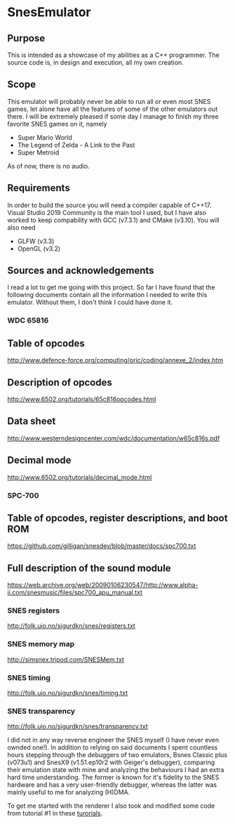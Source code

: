 # SnesEmulator
## Purpose
This is intended as a showcase of my abilities as a C++ programmer. The source code is, in design and execution, all my own creation.

## Scope
This emulator will probably never be able to run all or even most SNES games, let alone have all the features of some of the other emulators out there. I will be extremely pleased if some day I manage to finish my three favorite SNES games on it, namely
* Super Mario World
* The Legend of Zelda - A Link to the Past
* Super Metroid

As of now, there is no audio.

## Requirements
In order to build the source you will need a compiler capable of C++17. Visual Studio 2019 Community is the main tool I used, but I have also worked to keep compability with GCC (v7.3.1) and CMake (v3.10). You will also need
* GLFW (v3.3)
* OpenGL (v3.2)

## Sources and acknowledgements
I read a lot to get me going with this project. So far I have found that the following documents contain all the information I needed to write this emulator. Without them, I don't think I could have done it.
### WDC 65816
## Table of opcodes
http://www.defence-force.org/computing/oric/coding/annexe_2/index.htm
## Description of opcodes
http://www.6502.org/tutorials/65c816opcodes.html
## Data sheet
http://www.westerndesigncenter.com/wdc/documentation/w65c816s.pdf
## Decimal mode
http://www.6502.org/tutorials/decimal_mode.html
### SPC-700
## Table of opcodes, register descriptions, and boot ROM
https://github.com/gilligan/snesdev/blob/master/docs/spc700.txt
## Full description of the sound module
https://web.archive.org/web/20090106230547/http://www.alpha-ii.com/snesmusic/files/spc700_apu_manual.txt
### SNES registers
http://folk.uio.no/sigurdkn/snes/registers.txt
### SNES memory map
http://simsnex.tripod.com/SNESMem.txt
### SNES timing
http://folk.uio.no/sigurdkn/snes/timing.txt
### SNES transparency
http://folk.uio.no/sigurdkn/snes/transparency.txt

I did not in any way reverse engineer the SNES myself (I have never even ownded one!). In addition to relying on said documents I spent countless hours stepping through the debuggers of two emulators, Bsnes Classic plus (v073u1) and SnesX9 (v1.51.ep10r2 with Geiger's debugger), comparing their emulation state with mine and analyzing the behaviours I had an extra hard time understanding. The former is known for it's fidelity to the SNES hardware and has a very user-friendly debugger, whereas the latter was mainly useful to me for analyzing (H)DMA.

To get me started with the renderer I also took and modified some code from tutorial #1 in these [turorials](https://github.com/opengl-tutorials/ogl).